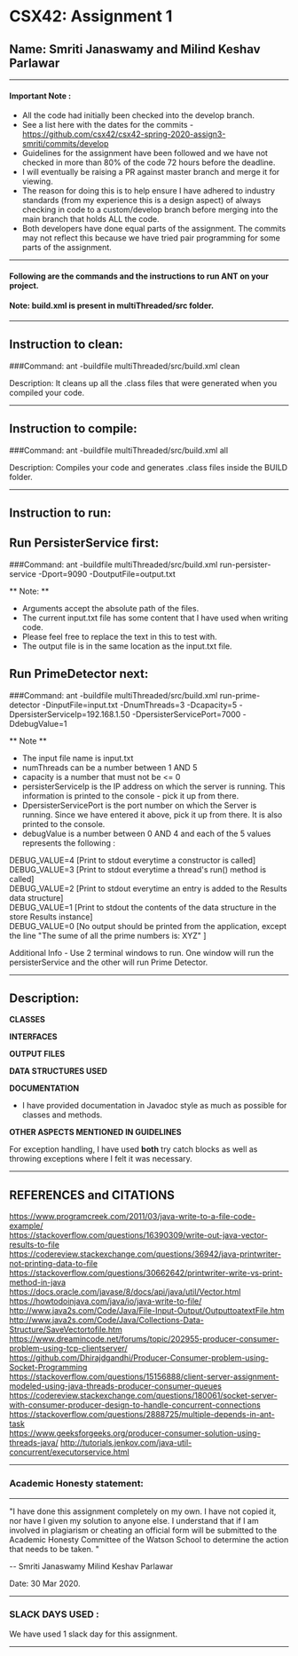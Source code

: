 # CSX42: Assignment 1
## Name: Smriti Janaswamy and Milind Keshav Parlawar
-----------------------------------------------------------------------

#### Important Note : 
* All the code had initially been checked into the develop branch. 
* See a list here with the dates for the commits - https://github.com/csx42/csx42-spring-2020-assign3-smriti/commits/develop
* Guidelines for the assignment have been followed and we have not checked in more than 80% of the code 72 hours before the deadline. 
* I will eventually be raising a PR against master branch and merge it for viewing.
* The reason for doing this is to help ensure I have adhered to industry standards (from my experience this is a design aspect) of always checking in code to a custom/develop branch before merging into the main branch that holds ALL the code.
* Both developers have done equal parts of the assignment. The commits may not reflect this because we have tried pair programming for some parts of the assignment.

-----------------------------------------------------------------------

#### Following are the commands and the instructions to run ANT on your project.

#### Note: build.xml is present in multiThreaded/src folder.

-----------------------------------------------------------------------
## Instruction to clean:

###Command: ant -buildfile multiThreaded/src/build.xml clean

Description: It cleans up all the .class files that were generated when you
compiled your code.

-----------------------------------------------------------------------
## Instruction to compile:

###Command: ant -buildfile multiThreaded/src/build.xml all

Description: Compiles your code and generates .class files inside the BUILD folder.

-----------------------------------------------------------------------
## Instruction to run:

## Run PersisterService first:

###Command: ant -buildfile multiThreaded/src/build.xml run-persister-service -Dport=9090 -DoutputFile=output.txt

** Note: **
* Arguments accept the absolute path of the files.
* The current input.txt file has some content that I have used when writing code.
* Please feel free to replace the text in this to test with.
* The output file is in the same location as the input.txt file.

## Run PrimeDetector next:

###Command: ant -buildfile multiThreaded/src/build.xml run-prime-detector -DinputFile=input.txt -DnumThreads=3 -Dcapacity=5 -DpersisterServiceIp=192.168.1.50 -DpersisterServicePort=7000 -DdebugValue=1

** Note **
* The input file name is input.txt
* numThreads can be a number between 1 AND 5
* capacity is a number that must not be <= 0
* persisterServiceIp is the IP address on which the server is running. This information is printed to the console - pick it up from there.
* DpersisterServicePort is the port number on which the Server is running. Since we have entered it above, pick it up from there. It is also printed to the console.
* debugValue is a number between 0 AND 4 and each of the 5 values represents the following :

DEBUG_VALUE=4 [Print to stdout everytime a constructor is called]  
DEBUG_VALUE=3 [Print to stdout everytime a thread's run() method is called]  
DEBUG_VALUE=2 [Print to stdout everytime an entry is added to the Results data structure]  
DEBUG_VALUE=1 [Print to stdout the contents of the data structure in the store Results instance]  
DEBUG_VALUE=0 [No output should be printed from the application, except the line "The sume of all the prime numbers is: XYZ" ]  

Additional Info -  Use 2 terminal windows to run. One window will run the persisterService and the other will run Prime Detector. 

-----------------------------------------------------------------------
## Description:

**CLASSES**


**INTERFACES**


**OUTPUT FILES**


**DATA STRUCTURES USED**


**DOCUMENTATION**  
* I have provided documentation in Javadoc style as much as possible for classes and methods.

**OTHER ASPECTS MENTIONED IN GUIDELINES**

For exception handling, I have used **both** try catch blocks as well as throwing exceptions where I felt it was necessary.  

-----------------------------------------------------------------------
## REFERENCES and CITATIONS

https://www.programcreek.com/2011/03/java-write-to-a-file-code-example/  
https://stackoverflow.com/questions/16390309/write-out-java-vector-results-to-file  
https://codereview.stackexchange.com/questions/36942/java-printwriter-not-printing-data-to-file  
https://stackoverflow.com/questions/30662642/printwriter-write-vs-print-method-in-java  
https://docs.oracle.com/javase/8/docs/api/java/util/Vector.html  
https://howtodoinjava.com/java/io/java-write-to-file/  
http://www.java2s.com/Code/Java/File-Input-Output/OutputtoatextFile.htm  
http://www.java2s.com/Code/Java/Collections-Data-Structure/SaveVectortofile.htm  
https://www.dreamincode.net/forums/topic/202955-producer-consumer-problem-using-tcp-clientserver/  
https://github.com/Dhirajdgandhi/Producer-Consumer-problem-using-Socket-Programming  
https://stackoverflow.com/questions/15156888/client-server-assignment-modeled-using-java-threads-producer-consumer-queues  
https://codereview.stackexchange.com/questions/180061/socket-server-with-consumer-producer-design-to-handle-concurrent-connections  
https://stackoverflow.com/questions/2888725/multiple-depends-in-ant-task  
https://www.geeksforgeeks.org/producer-consumer-solution-using-threads-java/
http://tutorials.jenkov.com/java-util-concurrent/executorservice.html

-----------------------------------------------------------------------
### Academic Honesty statement:
-----------------------------------------------------------------------

"I have done this assignment completely on my own. I have not copied
it, nor have I given my solution to anyone else. I understand that if
I am involved in plagiarism or cheating an official form will be
submitted to the Academic Honesty Committee of the Watson School to
determine the action that needs to be taken. "

--
Smriti Janaswamy
Milind Keshav Parlawar


Date: 30 Mar 2020.

-----------------------------------------------------------------------
### SLACK DAYS USED :

We have used 1 slack day for this assignment.

-----------------------------------------------------------------------
